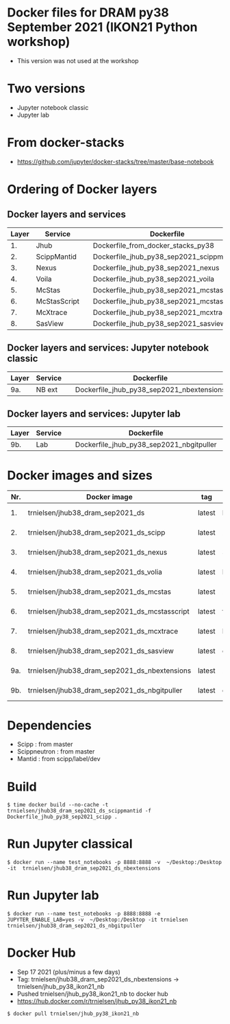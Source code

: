 # Docker files for DRAM py38 September 2021 (IKON21 Python workshop)
* This version was not used at the workshop


# Two versions
* Jupyter notebook classic
* Jupyter lab
 

# From docker-stacks
* https://github.com/jupyter/docker-stacks/tree/master/base-notebook

# Ordering of Docker layers


## Docker layers and services
| Layer  | Service  |   | Dockerfile  |   | Docker image  |   |
|---|---|---|---|---|---|---|
| 1.  | Jhub         |   | Dockerfile_from_docker_stacks_py38         |   | trnielsen/jhub38_dram_sep2021_ds              |   |
| 2.  | ScippMantid  |   | Dockerfile_jhub_py38_sep2021_scippmantid   |   | trnielsen/jhub38_dram_sep2021_ds_scipp        |   |
| 3.  | Nexus        |   | Dockerfile_jhub_py38_sep2021_nexus         |   | trnielsen/jhub38_dram_sep2021_ds_nexus        |   |
| 4.  | Voila        |   | Dockerfile_jhub_py38_sep2021_voila         |   | trnielsen/jhub38_dram_sep2021_ds_volia        |   |
| 5.  | McStas       |   | Dockerfile_jhub_py38_sep2021_mcstas        |   | trnielsen/jhub38_dram_sep2021_ds_mcstas       |   |
| 6.  | McStasScript |   | Dockerfile_jhub_py38_sep2021_mcstasscript  |   | trnielsen/jhub38_dram_sep2021_ds_mcstasscript |   |
| 7.  | McXtrace     |   | Dockerfile_jhub_py38_sep2021_mcxtrace      |   | trnielsen/jhub38_dram_sep2021_ds_mcxtrace     |   |
| 8.  | SasView      |   | Dockerfile_jhub_py38_sep2021_sasview       |   | trnielsen/jhub38_dram_sep2021_ds_sasview      |   |


## Docker layers and services: Jupyter notebook classic
| Layer  | Service  |   | Dockerfile  |   | Docker image  |   |
|---|---|---|---|---|---|---|
| 9a.  | NB ext       |   | Dockerfile_jhub_py38_sep2021_nbextensions     |   | trnielsen/jhub38_dram_sep2021_ds_nbextensions    |   |

## Docker layers and services: Jupyter lab
| Layer  | Service  |   | Dockerfile  |   | Docker image  |   |
|---|---|---|---|---|---|---|
| 9b.  | Lab          |   | Dockerfile_jhub_py38_sep2021_nbgitpuller      |   | trnielsen/jhub38_dram_sep2021_ds_nbgitpuller    |   |



# Docker images and sizes
| Nr.  | Docker image  |  tag | ID image   |  CREATED | SIZE  |   |
|---|---|---|---|---|---|---|
| 1.  |  trnielsen/jhub38_dram_sep2021_ds                    | latest   | bb82833b5cd   | 47 hours ago  | 667MB    |   |
| 2.  |  trnielsen/jhub38_dram_sep2021_ds_scipp              | latest   | 22f0533130b0  | 47 hours ago  | 3.01GB   |   |
| 3.  |  trnielsen/jhub38_dram_sep2021_ds_nexus              | latest   | 34afda8dac31  | 46 hours ago  | 3.43GB   |   |
| 4.  |  trnielsen/jhub38_dram_sep2021_ds_volia              | latest   | b6158e2584bc  | 46 hours ago  | 3.73GB   |   |
| 5.  |  trnielsen/jhub38_dram_sep2021_ds_mcstas             | latest   | 2a107daf7738  | 46 hours ago  | 5.54GB   |   |
| 6.  |  trnielsen/jhub38_dram_sep2021_ds_mcstasscript       | latest   | f3e7c5dcfb01  | 46 hours ago  | 5.55GB   |   |
| 7.  |  trnielsen/jhub38_dram_sep2021_ds_mcxtrace           | latest   | bfab68bd53ff  | 46 hours ago  | 5.61GB   |   |
| 8.  |  trnielsen/jhub38_dram_sep2021_ds_sasview            | latest   | e191bdb2f372  | 46 hours ago  | 5.74GB   |   |
| 9a. |  trnielsen/jhub38_dram_sep2021_ds_nbextensions       | latest   | 268135670089  | 46 hours ago  | 5.80GB   |   |
| 9b. |  trnielsen/jhub38_dram_sep2021_ds_nbgitpuller        | latest   | c81ddd5d688c  | 46 hours ago  | 5.75GB   |   |


# Dependencies 
* Scipp : from master
* Scippneutron : from master
* Mantid : from scipp/label/dev

# Build
```console
$ time docker build --no-cache -t trnielsen/jhub38_dram_sep2021_ds_scippmantid -f Dockerfile_jhub_py38_sep2021_scipp .
```

# Run Jupyter classical 
```console
$ docker run --name test_notebooks -p 8888:8888 -v  ~/Desktop:/Desktop -it  trnielsen/jhub38_dram_sep2021_ds_nbextensions
```

# Run Jupyter lab 
```console
$ docker run --name test_notebooks -p 8888:8888 -e JUPYTER_ENABLE_LAB=yes -v  ~/Desktop:/Desktop -it trnielsen trnielsen/jhub38_dram_sep2021_ds_nbgitpuller
```


# Docker Hub
* Sep  17 2021 (plus/minus a few days) 
* Tag: trnielsen/jhub38_dram_sep2021_ds_nbextensions -> trnielsen/jhub_py38_ikon21_nb
* Pushed trnielsen/jhub_py38_ikon21_nb to docker hub
* https://hub.docker.com/r/trnielsen/jhub_py38_ikon21_nb

```console
$ docker pull trnielsen/jhub_py38_ikon21_nb
```



